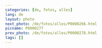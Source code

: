 ```yaml
---
categories: [de, fotos, alles]
lang: de
layout: photo
next_photo: /de/fotos/alles/P0000266.html
picname: P0000277
prev_photo: /de/fotos/alles/P0000278.html
tags: []
---
```

